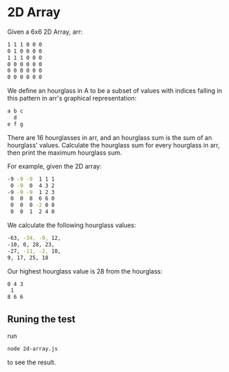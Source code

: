 # 2D Array

Given a 6x6 2D Array, arr:

```sh
1 1 1 0 0 0
0 1 0 0 0 0
1 1 1 0 0 0
0 0 0 0 0 0
0 0 0 0 0 0
0 0 0 0 0 0
```

We define an hourglass in A to be a subset of values with indices falling in this pattern in arr's graphical representation:

```sh
a b c
  d
e f g
```

There are 16 hourglasses in arr, and an hourglass sum is the sum of an hourglass' values. Calculate the hourglass sum for every hourglass in arr, then print the maximum hourglass sum.

For example, given the 2D array:

```sh
-9 -9 -9  1 1 1 
 0 -9  0  4 3 2
-9 -9 -9  1 2 3
 0  0  8  6 6 0
 0  0  0 -2 0 0
 0  0  1  2 4 0
 ```
 
We calculate the following  hourglass values:
 
 ```sh
-63, -34, -9, 12, 
-10, 0, 28, 23, 
-27, -11, -2, 10, 
9, 17, 25, 18
 ```
 
Our highest hourglass value is 28 from the hourglass:
 
 ```sh
0 4 3
  1
8 6 6
 ```
 
 ## Runing the test
 
 run
 
 ```sh
 node 2d-array.js 
 ```
 
 to see the result.
 
 
 

